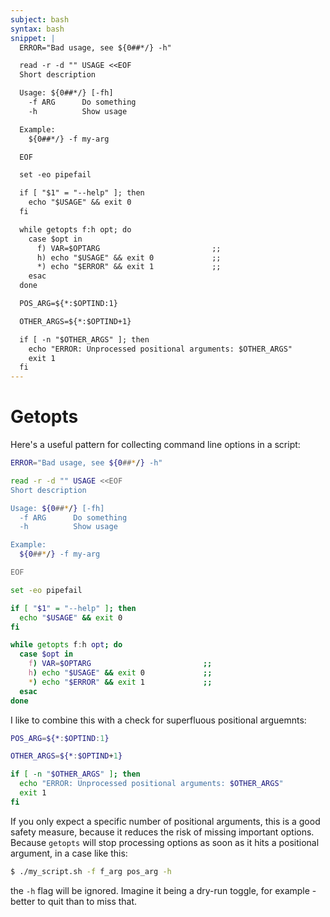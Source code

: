 ```yaml
---
subject: bash
syntax: bash
snippet: |
  ERROR="Bad usage, see ${0##*/} -h"

  read -r -d "" USAGE <<EOF
  Short description

  Usage: ${0##*/} [-fh]
    -f ARG      Do something
    -h          Show usage

  Example:
    ${0##*/} -f my-arg

  EOF

  set -eo pipefail

  if [ "$1" = "--help" ]; then
    echo "$USAGE" && exit 0
  fi

  while getopts f:h opt; do
    case $opt in
      f) VAR=$OPTARG                         ;;
      h) echo "$USAGE" && exit 0             ;;
      *) echo "$ERROR" && exit 1             ;;
    esac
  done

  POS_ARG=${*:$OPTIND:1}

  OTHER_ARGS=${*:$OPTIND+1}

  if [ -n "$OTHER_ARGS" ]; then
    echo "ERROR: Unprocessed positional arguments: $OTHER_ARGS"
    exit 1
  fi
---
```


# Getopts

Here's a useful pattern for collecting command line options in a script:

```bash
ERROR="Bad usage, see ${0##*/} -h"

read -r -d "" USAGE <<EOF
Short description

Usage: ${0##*/} [-fh]
  -f ARG      Do something
  -h          Show usage

Example:
  ${0##*/} -f my-arg

EOF

set -eo pipefail

if [ "$1" = "--help" ]; then
  echo "$USAGE" && exit 0
fi

while getopts f:h opt; do
  case $opt in
    f) VAR=$OPTARG                         ;;
    h) echo "$USAGE" && exit 0             ;;
    *) echo "$ERROR" && exit 1             ;;
  esac
done
```

I like to combine this with a check for superfluous positional arguemnts:

```bash
POS_ARG=${*:$OPTIND:1}

OTHER_ARGS=${*:$OPTIND+1}

if [ -n "$OTHER_ARGS" ]; then
  echo "ERROR: Unprocessed positional arguments: $OTHER_ARGS"
  exit 1
fi
```

If you only expect a specific number of positional arguments, this is a good
safety measure, because it reduces the risk of missing important options.
Because `getopts` will stop processing options as soon as it hits a positional
argument, in a case like this:

```bash
$ ./my_script.sh -f f_arg pos_arg -h
```

the `-h` flag will be ignored. Imagine it being a dry-run toggle, for example -
better to quit than to miss that.
